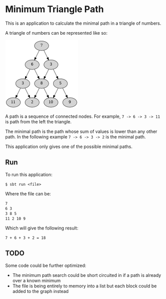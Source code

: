 # Minimum Triangle Path

This is an application to calculate the minimal path in a triangle of
numbers.

A triangle of numbers can be represented like so:

![logo](images/triangle-numbers.png)

A path is a sequence of connected nodes. For example,
`7 -> 6 -> 3 -> 11` is path from the left the triangle.

The minimal path is the path whose sum of values is lower than any other
path. In the following example `7 -> 6 -> 3 -> 2` is the minimal path.

This application only gives one of the possible minimal paths.

## Run

To run this application:

```
$ sbt run <file>
```

Where the file can be:

```
7
6 3
3 8 5
11 2 10 9
```

Which will give the following result:

```
7 + 6 + 3 + 2 = 18
```

## TODO

Some code could be further optimized:

- The minimum path search could be short circuited in if a path is
  already over a known minimum
- The file is being entirely to memory into a list but each block could
  be added to the graph instead